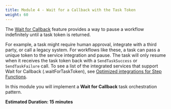 ```yaml
---
title: Module 4 - Wait for a Callback with the Task Token
weight: 60
---
```


The [Wait for Callback](https://docs.aws.amazon.com/step-functions/latest/dg/connect-to-resource.html#connect-wait-token) feature provides a way to pause a workflow indefinitely until a task token is returned. 

For example, a task might require human approval, integrate with a third party, or call a legacy system. For workflows like these, a task can pass a unique token to the service integration and pause. The task will only resume when it receives the task token back with a `SendTaskSuccess` or `SendTaskFailure` call. To see a list of the integrated services that support Wait for Callback (.waitForTaskToken), see [Optimized integrations for Step Functions](https://docs.aws.amazon.com/step-functions/latest/dg/connect-supported-services.html).

In this module you will implement a **Wait for Callback** task orchestration pattern.

**Estimated Duration: 15 minutes**
